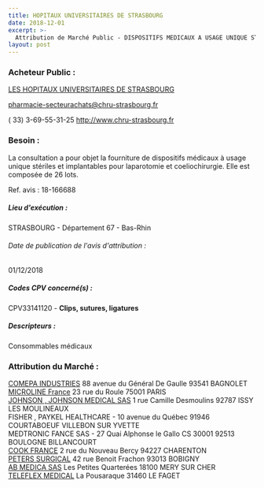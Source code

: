 ```yaml
---
title: HOPITAUX UNIVERSITAIRES DE STRASBOURG
date: 2018-12-01
excerpt: >-
  Attribution de Marché Public - DISPOSITIFS MEDICAUX A USAGE UNIQUE STERILES ET IMPLANTABLES POUR LAPAROTOMIE ET COELIOCHIRURGIE 2018
layout: post
---
```


### Acheteur Public : 
<a href="/acheteur-33/siren-266700574"> LES HOPITAUX UNIVERSITAIRES DE STRASBOURG</a><br/>



pharmacie-secteurachats@chru-strasbourg.fr

( 33) 3-69-55-31-25
http://www.chru-strasbourg.fr
### Besoin :

La consultation a pour objet la fourniture de dispositifs médicaux à usage unique stériles et implantables pour laparotomie et coeliochirurgie. Elle est composée de 26 lots.

Ref. avis : 18-166688


##### Lieu d'exécution :

STRASBOURG - Département 67 - Bas-Rhin

###### Date de publication de l'avis d'attribution : 
01/12/2018

##### Codes CPV concerné(s) :
CPV33141120 - **Clips, sutures, ligatures** <br/>

##### Descripteurs :
Consommables médicaux <br/>

### Attribution du Marché :
<a href="/entreprise-263/siren-479640435"> COMEPA INDUSTRIES</a>    88 avenue du Général De Gaulle 93541 BAGNOLET <br/>
<a href="/entreprise-266/siren-529781858"> MICROLINE France</a>    23 rue du Roule 75001 PARIS <br/>
<a href="/entreprise-267/siren-612030619"> JOHNSON , JOHNSON MEDICAL SAS</a>    1 rue Camille Desmoulins 92787 ISSY LES MOULINEAUX <br/>
FISHER , PAYKEL HEALTHCARE - 10 avenue du Québec 91946 COURTABOEUF VILLEBON SUR YVETTE <br/>
MEDTRONIC FANCE SAS - 27 Quai Alphonse le Gallo CS 30001 92513 BOULOGNE BILLANCOURT <br/>
<a href="/entreprise-255/siren-329120463"> COOK FRANCE</a>    2 rue du Nouveau Bercy 94227 CHARENTON <br/>
<a href="/entreprise-262/siren-444018477"> PETERS SURGICAL</a>    42 rue Benoit Frachon 93013 BOBIGNY <br/>
<a href="/entreprise-265/siren-509318044"> AB MEDICA SAS</a>    Les Petites Quarterées 18100 MERY SUR CHER <br/>
<a href="/entreprise-256/siren-347479883"> TELEFLEX MEDICAL</a>    La Pousaraque 31460 LE FAGET <br/>
